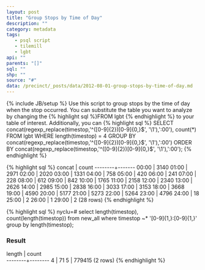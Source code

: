 ```yaml
---
layout: post
title: "Group Stops by Time of Day"
description: ""
category: metadata
tags: 
   - psql script
   - tilemill
   - lgbt
api: ""
parents: "[]"
sql: ""
shp: ""
source: "#"
data: /precinct/_posts/data/2012-08-01-group-stops-by-time-of-day.md
---
```

{% include JB/setup %}
Use this script to group stops by the time of day when the stop occurred. You can substitute the table you want to analyze by changing the {% highlight sql %}FROM lgbt {% endhighlight %} to your table of interest. Additionally, you can {% highlight sql %}
SELECT 
concat(regexp_replace(timestop,'^([0-9]{2})[0-9]{0,}$', '\1'),':00'),
count(*)
FROM lgbt
WHERE length(timestop) = 4
GROUP BY concat(regexp_replace(timestop,'^([0-9]{2})[0-9]{0,}$', '\1'),':00')
ORDER BY concat(regexp_replace(timestop,'^([0-9]{2})[0-9]{0,}$', '\1'),':00');
{% endhighlight %}

{% highlight sql %}
 concat | count 
--------+-------
 00:00  |  3140
 01:00  |  2971
 02:00  |  2020
 03:00  |  1331
 04:00  |   758
 05:00  |   420
 06:00  |   241
 07:00  |   228
 08:00  |   612
 09:00  |   842
 10:00  |  1765
 11:00  |  2158
 12:00  |  2340
 13:00  |  2626
 14:00  |  2985
 15:00  |  2838
 16:00  |  3033
 17:00  |  3153
 18:00  |  3668
 19:00  |  4590
 20:00  |  5177
 21:00  |  5273
 22:00  |  5264
 23:00  |  4796
 24:00  |    18
 25:00  |     2
 26:00  |     1
 29:00  |     2
(28 rows)
{% endhighlight %}

{% highlight sql %}
nyclu=# select length(timestop), count(length(timestop)) from new_all where timestop ~* '[0-9]{1,}:[0-9]{1,}' group by length(timestop);
### Result
 length | count  
--------+--------
      4 |     71
      5 | 779415
(2 rows)
{% endhighlight %}